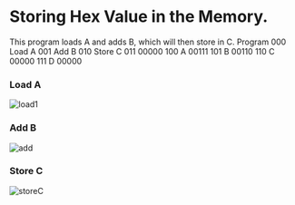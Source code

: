 # Storing Hex Value in the Memory.
This program loads A and adds B, which will then store in C.
    Program
000      Load A
001      Add B
010      Store C
011      00000
100   A  00111 
101   B  00110
110   C  00000
111   D  00000
### Load A
![load1](https://github.com/user-attachments/assets/0a5e94e5-72d1-4ef9-9f90-9d3333899a84)

### Add B
![add](https://github.com/user-attachments/assets/cfaee19d-969f-480a-ab17-e2f5731f2108)

### Store C
![storeC](https://github.com/user-attachments/assets/63293266-5635-44c5-aaee-517d7811b814)
